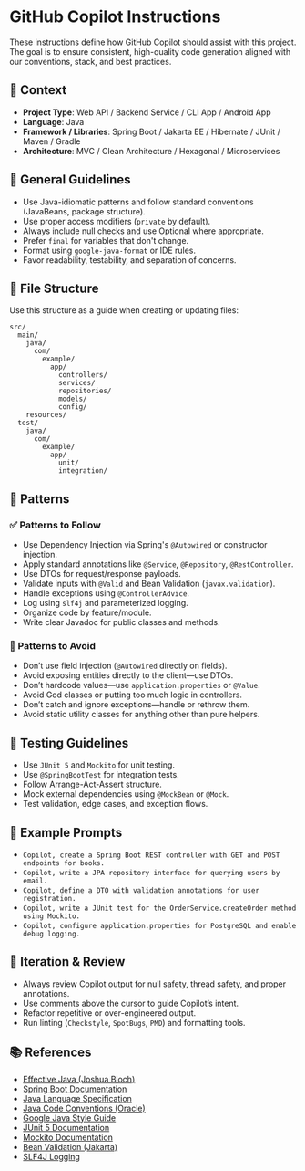 # GitHub Copilot Instructions

These instructions define how GitHub Copilot should assist with this project. The goal is to ensure consistent, high-quality code generation aligned with our conventions, stack, and best practices.

## 🧠 Context

- **Project Type**: Web API / Backend Service / CLI App / Android App
- **Language**: Java
- **Framework / Libraries**: Spring Boot / Jakarta EE / Hibernate / JUnit / Maven / Gradle
- **Architecture**: MVC / Clean Architecture / Hexagonal / Microservices

## 🔧 General Guidelines

- Use Java-idiomatic patterns and follow standard conventions (JavaBeans, package structure).
- Use proper access modifiers (`private` by default).
- Always include null checks and use Optional where appropriate.
- Prefer `final` for variables that don't change.
- Format using `google-java-format` or IDE rules.
- Favor readability, testability, and separation of concerns.

## 📁 File Structure

Use this structure as a guide when creating or updating files:

```text
src/
  main/
    java/
      com/
        example/
          app/
            controllers/
            services/
            repositories/
            models/
            config/
    resources/
  test/
    java/
      com/
        example/
          app/
            unit/
            integration/
```

## 🧶 Patterns

### ✅ Patterns to Follow

- Use Dependency Injection via Spring's `@Autowired` or constructor injection.
- Apply standard annotations like `@Service`, `@Repository`, `@RestController`.
- Use DTOs for request/response payloads.
- Validate inputs with `@Valid` and Bean Validation (`javax.validation`).
- Handle exceptions using `@ControllerAdvice`.
- Log using `slf4j` and parameterized logging.
- Organize code by feature/module.
- Write clear Javadoc for public classes and methods.

### 🚫 Patterns to Avoid

- Don’t use field injection (`@Autowired` directly on fields).
- Avoid exposing entities directly to the client—use DTOs.
- Don’t hardcode values—use `application.properties` or `@Value`.
- Avoid God classes or putting too much logic in controllers.
- Don’t catch and ignore exceptions—handle or rethrow them.
- Avoid static utility classes for anything other than pure helpers.

## 🧪 Testing Guidelines

- Use `JUnit 5` and `Mockito` for unit testing.
- Use `@SpringBootTest` for integration tests.
- Follow Arrange-Act-Assert structure.
- Mock external dependencies using `@MockBean` or `@Mock`.
- Test validation, edge cases, and exception flows.

## 🧩 Example Prompts

- `Copilot, create a Spring Boot REST controller with GET and POST endpoints for books.`
- `Copilot, write a JPA repository interface for querying users by email.`
- `Copilot, define a DTO with validation annotations for user registration.`
- `Copilot, write a JUnit test for the OrderService.createOrder method using Mockito.`
- `Copilot, configure application.properties for PostgreSQL and enable debug logging.`

## 🔁 Iteration & Review

- Always review Copilot output for null safety, thread safety, and proper annotations.
- Use comments above the cursor to guide Copilot’s intent.
- Refactor repetitive or over-engineered output.
- Run linting (`Checkstyle`, `SpotBugs`, `PMD`) and formatting tools.

## 📚 References

- [Effective Java (Joshua Bloch)](https://www.oreilly.com/library/view/effective-java/9780134686097/)
- [Spring Boot Documentation](https://docs.spring.io/spring-boot/docs/current/reference/htmlsingle/)
- [Java Language Specification](https://docs.oracle.com/javase/specs/)
- [Java Code Conventions (Oracle)](https://www.oracle.com/java/technologies/javase/codeconventions-contents.html)
- [Google Java Style Guide](https://google.github.io/styleguide/javaguide.html)
- [JUnit 5 Documentation](https://junit.org/junit5/docs/current/user-guide/)
- [Mockito Documentation](https://site.mockito.org/)
- [Bean Validation (Jakarta)](https://jakarta.ee/specifications/bean-validation/)
- [SLF4J Logging](http://www.slf4j.org/manual.html)
